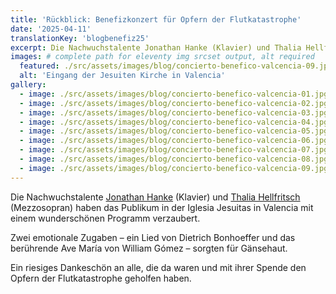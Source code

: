 ```yaml
---
title: 'Rückblick: Benefizkonzert für Opfern der Flutkatastrophe'
date: '2025-04-11'
translationKey: 'blogbenefiz25'
excerpt: Die Nachwuchstalente Jonathan Hanke (Klavier) und Thalia Hellfritsch (Mezzosopran) haben das Publikum in der Iglesia Jesuitas in Valencia mit einem wunderschönen Programm verzaubert.
images: # complete path for eleventy img srcset output, alt required
  featured: ./src/assets/images/blog/concierto-benefico-valcencia-09.jpg
  alt: 'Eingang der Jesuiten Kirche in Valencia'
gallery:
  - image: ./src/assets/images/blog/concierto-benefico-valcencia-01.jpg
  - image: ./src/assets/images/blog/concierto-benefico-valcencia-02.jpg
  - image: ./src/assets/images/blog/concierto-benefico-valcencia-03.jpg
  - image: ./src/assets/images/blog/concierto-benefico-valcencia-04.jpg
  - image: ./src/assets/images/blog/concierto-benefico-valcencia-05.jpg
  - image: ./src/assets/images/blog/concierto-benefico-valcencia-06.jpg
  - image: ./src/assets/images/blog/concierto-benefico-valcencia-07.jpg
  - image: ./src/assets/images/blog/concierto-benefico-valcencia-08.jpg
  - image: ./src/assets/images/blog/concierto-benefico-valcencia-09.jpg
---
```


Die Nachwuchstalente [Jonathan Hanke](/de/kuenstler/jonathan-hanke/) (Klavier) und [Thalia Hellfritsch](/de/kuenstler/thalia-hellfritsch/) (Mezzosopran) haben das Publikum in der Iglesia Jesuitas in Valencia mit einem wunderschönen Programm verzaubert.

Zwei emotionale Zugaben – ein Lied von Dietrich Bonhoeffer und das berührende Ave María von William Gómez – sorgten für Gänsehaut.

Ein riesiges Dankeschön an alle, die da waren und mit ihrer Spende den Opfern der Flutkatastrophe geholfen haben.
